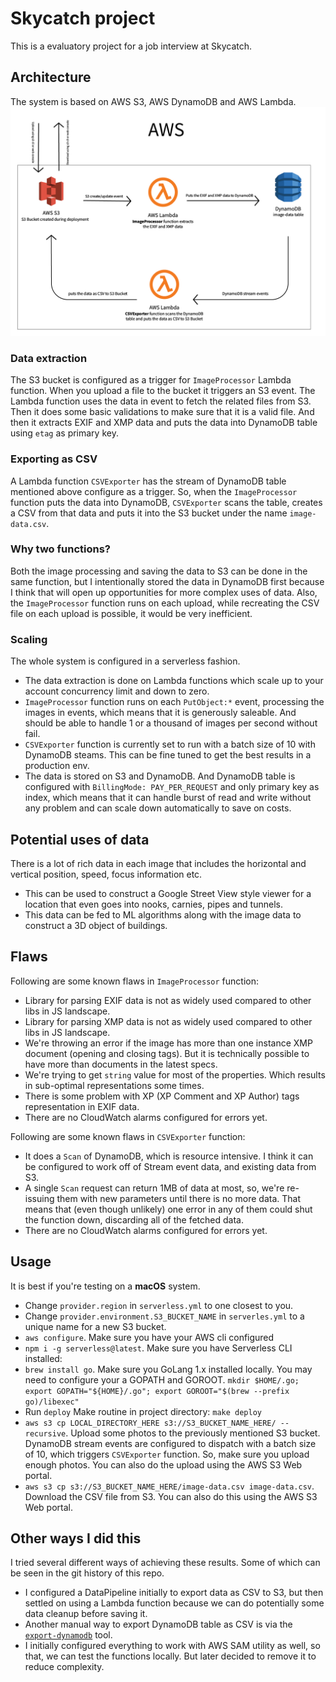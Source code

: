 # Skycatch project
This is a evaluatory project for a job interview at Skycatch. 

## Architecture
The system is based on AWS S3, AWS DynamoDB and AWS Lambda. ![system architecture](images/skycatch-project-arch.png)

### Data extraction
The S3 bucket is configured as a trigger for `ImageProcessor` Lambda function. When
you upload a file to the bucket it triggers an S3 event. The Lambda function uses the
data in event to fetch the related files from S3. Then it does some basic validations
to make sure that it is a valid file. And then it extracts EXIF and XMP data and puts
the data into DynamoDB table using `etag` as primary key.

### Exporting as CSV
A Lambda function `CSVExporter` has the stream of DynamoDB table mentioned above
configure as a trigger. So, when the `ImageProcessor` function puts the data into
DynamoDB, `CSVExporter` scans the table, creates a CSV from that data and puts it
into the S3 bucket under the name `image-data.csv`.

### Why two functions?
Both the image processing and saving the data to S3 can be done in the same function,
but I intentionally stored the data in DynamoDB first because I think that will open
up opportunities for more complex uses of data. Also, the `ImageProcessor` function
runs on each upload, while recreating the CSV file on each upload is possible, it
would be very inefficient.

### Scaling
The whole system is configured in a serverless fashion.
* The data extraction is done on Lambda functions which scale up to your account
concurrency limit and down to zero.
* `ImageProcessor` function runs on each `PutObject:*` event, processing the images
in events, which means that it is generously saleable. And should be able to handle
1 or a thousand of images per second without fail.
* `CSVExporter` function is currently set to run with a batch size of 10 with
DynamoDB steams. This can be fine tuned to get the best results in a production env. 
* The data is stored on S3 and DynamoDB. And DynamoDB table is configured with
`BillingMode: PAY_PER_REQUEST` and only primary key as index, which means that it
can handle burst of read and write without any problem and can scale down
automatically to save on costs.

## Potential uses of data
There is a lot of rich data in each image that includes the horizontal and vertical
position, speed, focus information etc.
* This can be used to construct a Google Street View style viewer for a location that
even goes into nooks, carnies, pipes and tunnels.
* This data can be fed to ML algorithms along with the image data to construct a 3D
object of buildings.

## Flaws
Following are some known flaws in `ImageProcessor` function:
* Library for parsing EXIF data is not as widely used compared to other libs in JS
landscape.
* Library for parsing XMP data is not as widely used compared to other libs in JS
landscape.
* We're throwing an error if the image has more than one instance XMP document
(opening and closing tags). But it is technically possible to have more than documents
in the latest specs.
* We're trying to get `string` value for most of the properties. Which results in
sub-optimal representations some times.
* There is some problem with XP (XP Comment and XP Author) tags representation in
EXIF data.
* There are no CloudWatch alarms configured for errors yet.

Following are some known flaws in `CSVExporter` function:
* It does a `Scan` of DynamoDB, which is resource intensive. I think it can be
configured to work off of Stream event data, and existing data from S3.
* A single `Scan` request can return 1MB of data at most, so, we're re-issuing them
with new parameters until there is no more data. That means that (even though unlikely)
one error in any of them could shut the function down, discarding all of the
fetched data.
* There are no CloudWatch alarms configured for errors yet.

## Usage
It is best if you're testing on a **macOS** system.
* Change `provider.region` in `serverless.yml` to one closest to you.
* Change `provider.environment.S3_BUCKET_NAME` in `serverles.yml` to a unique name for
a new S3 bucket.
* `aws configure`. Make sure you have your AWS cli configured
* `npm i -g serverless@latest`. Make sure you have Serverless CLI installed:
* `brew install go`. Make sure you GoLang 1.x installed locally. You may need
to configure your a GOPATH and GOROOT. `mkdir $HOME/.go; export GOPATH="${HOME}/.go";
export GOROOT="$(brew --prefix go)/libexec"`
* Run `deploy` Make routine in project directory: `make deploy`
* `aws s3 cp LOCAL_DIRECTORY_HERE s3://S3_BUCKET_NAME_HERE/ --recursive`. Upload some
photos to the previously mentioned S3 bucket. DynamoDB stream events are configured
to dispatch with a batch size of 10, which triggers `CSVExporter` function. So, make
sure you upload enough photos. You can also do the upload using the AWS S3 Web portal.
* `aws s3 cp s3://S3_BUCKET_NAME_HERE/image-data.csv image-data.csv`. Download the CSV
file from S3. You can also do this using the AWS S3 Web portal.

## Other ways I did this
I tried several different ways of achieving these results. Some of which can be seen
in the git history of this repo.
* I configured a DataPipeline initially to export data as CSV to S3, but then
settled on using a Lambda function because we can do potentially some data cleanup
before saving it.
* Another manual way to export DynamoDB table as CSV is via the
[`export-dynamodb`](https://pypi.org/project/export-dynamodb/) tool. 
* I initially configured everything to work with AWS SAM utility as well, so that,
we can test the functions locally. But later decided to remove it to reduce complexity.
